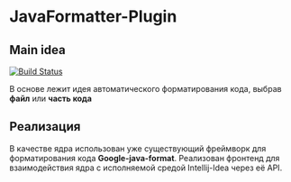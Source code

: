 # JavaFormatter-Plugin
## Main idea
[![Build Status](https://travis-ci.com/MikhniukR/JavaFormatter-Plugin.svg?branch=master)](https://travis-ci.com/MikhniukR/JavaFormatter-Plugin.svg?branch=master)

В основе лежит идея автоматического форматирования кода, выбрав **файл** или **часть кода**
## Реализация
В качестве ядра использован уже существующий фреймворк для форматирования кода **Google-java-format**. Реализован фронтенд для взаимодействия ядра с исполняемой средой Intellij-Idea через её API.
